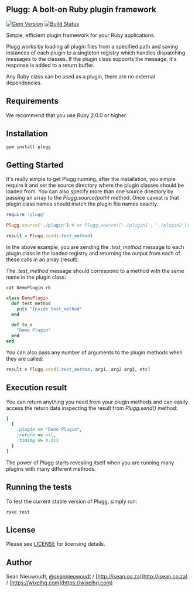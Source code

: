 ## Plugg: A bolt-on Ruby plugin framework

[![Gem Version](https://badge.fury.io/rb/plugg.svg)](https://rubygems.org/gems/plugg)
[![Build Status](https://travis-ci.org/Wixel/Plugg.svg)](https://travis-ci.org/Wixel/Plugg)

Simple, efficient plugin framework for your Ruby applications.

Plugg works by loading all plugin files from a specified path and saving instances of each plugin to a singleton registry which handles dispatching messages to the classes. If the plugin class supports the message, it's response is added to a return buffer.

Any Ruby class can be used as a plugin, there are no external dependencies.

Requirements
-----------------

We recommend that you use Ruby 2.0.0 or higher.

Installation
-----------------

    gem install plugg

Getting Started
-----------------

It's really simple to get Plugg running, after the installation, you simple require it and set the source directory where the plugin classes should be loaded from. You can also specify more than one source directory by passing an array to the *Plugg.source(path)* method. Once caveat is that plugin class names should match the plugin file names exactly.

```ruby
require 'plugg'

Plugg.source('./plugin') # or Plugg.source(['./plugin1', './plugin2'])

result = Plugg.send(:test_method)
```

In the above example, you are sending the *:test_method* message to each plugin class in the loaded registry and returning the output from each of these calls in an array (result).

The *:test_method* message should correspond to a method with the same name in the plugin class:

    cat DemoPlugin.rb

```ruby
class DemoPlugin
  def test_method
    puts "Inside test_method"
  end

  def to_s
    "Demo Plugin"
  end
end
```

You can also pass any number of arguments to the plugin methods when they are called:

```ruby
result = Plugg.send(:test_method, arg1, arg2 arg3, etc)
```

Execution result
-----------------

You can return anything you need from your plugin methods and can easily access the return data inspecting the result from *Plugg.send()* method:

```ruby
[
  {
    :plugin => "Demo Plugin",
    :return => nil,
    :timing => 0.013
  }
]
```

The power of Plugg starts revealing itself when you are running many plugins with many different methods. 

Running the tests
-----------------

To test the current stable version of Plugg, simply run:

    rake test

License
-----------------

Please see [LICENSE](https://github.com/Wixel/Plugg/blob/master/LICENSE) for licensing details.

Author
-----------------

Sean Nieuwoudt, [@seannieuwoudt](https://twitter.com/seannieuwoudt) / [http://isean.co.za](http://isean.co.za) / [https://wixelhq.com](https://wixelhq.com)
